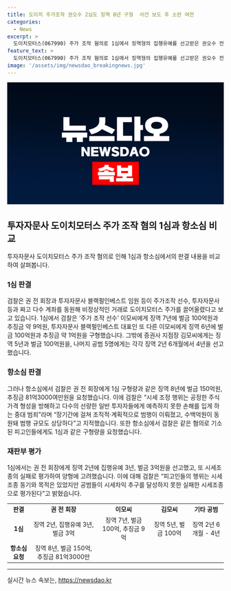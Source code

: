 ```yaml
---
title: 도이치 주가조작 권오수 2심도 징역 8년 구형  사건 보도 후 소란 여전
categories:
  - News
excerpt: >
  도이치모터스(067990) 주가 조작 혐의로 1심에서 징역형의 집행유예를 선고받은 권오수 전 회장에게 검찰이 항소심에서 징역 8년을 구형했다. 검찰은 장기간의 계획적이고 조직적인 주가조작 행위를 강조하며, 피고인들에 대해 유죄 판단과 더 높은 형량을 요구했다. 주요 피고인들에게는 형량과 벌금 등이 요구되었고, 검찰은 실패한 시세조종으로 피고인들을 처리했다.
feature_text: >
  도이치모터스(067990) 주가 조작 혐의로 1심에서 징역형의 집행유예를 선고받은 권오수 전 회장에게 검찰이 항소심에서 징역 8년을 구형했다. 검찰은 장기간의 계획적이고 조직적인 주가조작 행위를 강조하며, 피고인들에 대해 유죄 판단과 더 높은 형량을 요구했다. 주요 피고인들에게는 형량과 벌금 등이 요구되었고, 검찰은 실패한 시세조종으로 피고인들을 처리했다.
image: '/assets/img/newsdao_breakingnews.jpg'
---
```


<p><img src="/assets/img/newsdao_breakingnews.jpg" alt="flaretime 속보" /></p>

<h2 data-ke-size="size26">투자자문사 도이치모터스 주가 조작 혐의 1심과 항소심 비교</h2>

<p data-ke-size="size16">투자자문사 도이치모터스 주가 조작 혐의로 인해 1심과 항소심에서의 판결 내용을 비교하여 살펴봅니다.</p>

<h3>1심 판결</h3>

<p data-ke-size="size16">검찰은 권 전 회장과 투자자문사 블랙펄인베스트 임원 등이 주가조작 선수, 투자자문사 등과 짜고 다수 계좌를 동원해 비정상적인 거래로 도이치모터스 주가를 끌어올렸다고 보고 있습니다. 1심에서 검찰은 ‘주가 조작 선수’ 이모씨에게 징역 7년에 벌금 100억원과 추징금 약 9억원, 투자자문사 블랙펄인베스트 대표인 또 다른 이모씨에게 징역 6년에 벌금 100억원과 추징금 약 1억원을 구형했습니다. 그밖에 증권사 지점장 김모씨에게는 징역 5년과 벌금 100억원을, 나머지 공범 5명에게는 각각 징역 2년 6개월에서 4년을 선고했습니다.</p>

<h3>항소심 판결</h3>

<p data-ke-size="size16">그러나 항소심에서 검찰은 권 전 회장에게 1심 구형량과 같은 징역 8년에 벌금 150억원, 추징금 81억3000여만원을 요청했습니다. 이에 검찰은 “시세 조정 행위는 공정한 주식 가격 형성을 방해하고 다수의 선량한 일반 투자자들에게 예측하지 못한 손해를 입게 하는 중대 범죄”라며 “장기간에 걸쳐 조직적·계획적으로 범행이 이뤄졌고, 수백억원이 동원돼 범행 규모도 상당하다”고 지적했습니다. 또한 항소심에서 검찰은 같은 혐의로 기소된 피고인들에게도 1심과 같은 구형량을 요청했습니다.</p>

<h3>재판부 평가</h3>

<p data-ke-size="size16">1심에서는 권 전 회장에게 징역 2년에 집행유예 3년, 벌금 3억원을 선고했고, 또 시세조종의 실패로 평가하여 양형에 고려했습니다. 이에 대해 검찰은 “피고인들의 행위는 시세조종 동기와 목적은 있었지만 공범들이 시세차익 추구를 달성하지 못한 실패한 시세조종으로 평가된다”고 밝혔습니다.</p>

<table>
  <tr>
    <td style="text-align: center; height: 17px;"><b>판결</b></td>
    <td style="text-align: center; height: 17px;"><b>권 전 회장</b></td>
    <td style="text-align: center; height: 17px;"><b>이모씨</b></td>
    <td style="text-align: center; height: 17px;"><b>김모씨</b></td>
    <td style="text-align: center; height: 17px;"><b>기타 공범</b></td>
  </tr>
  <tr>
    <td style="text-align: center; height: 17px;"><b>1심</b></td>
    <td style="text-align: center; height: 17px;">징역 2년, 집행유예 3년, 벌금 3억</td>
    <td style="text-align: center; height: 17px;">징역 7년, 벌금 100억, 추징금 9억</td>
    <td style="text-align: center; height: 17px;">징역 5년, 벌금 100억</td>
    <td style="text-align: center; height: 17px;">징역 2년 6개월 - 4년</td>
  </tr>
  <tr>
    <td style="text-align: center; height: 17px;"><b>항소심 요청</b></td>
    <td style="text-align: center; height: 17px;">징역 8년, 벌금 150억, 추징금 81억3000만</td>
    <td style="text-align: center; height: 17px;"> </td>
    <td style="text-align: center; height: 17px;"> </td>
    <td style="text-align: center; height: 17px;"> </td>
  </tr>
</table>

<hr>
실시간 뉴스 속보는, <a href="https://newsdao.kr" rel="dofollow">https://newsdao.kr</a>


